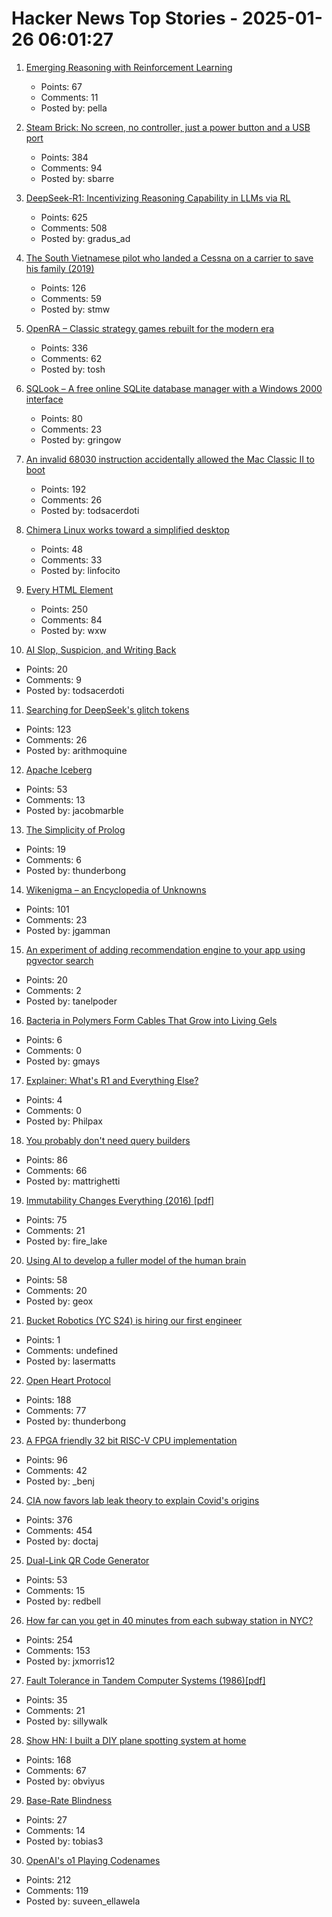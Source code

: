# Hacker News Top Stories - 2025-01-26 06:01:27

1. [Emerging Reasoning with Reinforcement Learning](https://hkust-nlp.notion.site/simplerl-reason)
   - Points: 67
   - Comments: 11
   - Posted by: pella

2. [Steam Brick: No screen, no controller, just a power button and a USB port](https://crastinator-pro.github.io/steam-brick/)
   - Points: 384
   - Comments: 94
   - Posted by: sbarre

3. [DeepSeek-R1: Incentivizing Reasoning Capability in LLMs via RL](https://arxiv.org/abs/2501.12948)
   - Points: 625
   - Comments: 508
   - Posted by: gradus_ad

4. [The South Vietnamese pilot who landed a Cessna on a carrier to save his family (2019)](https://www.historynet.com/maj-buang-lys-daring-feat-to-save-his-family/)
   - Points: 126
   - Comments: 59
   - Posted by: stmw

5. [OpenRA – Classic strategy games rebuilt for the modern era](https://www.openra.net/)
   - Points: 336
   - Comments: 62
   - Posted by: tosh

6. [SQLook – A free online SQLite database manager with a Windows 2000 interface](https://sqlook.com)
   - Points: 80
   - Comments: 23
   - Posted by: gringow

7. [An invalid 68030 instruction accidentally allowed the Mac Classic II to boot](https://www.downtowndougbrown.com/2025/01/the-invalid-68030-instruction-that-accidentally-allowed-the-mac-classic-ii-to-successfully-boot-up/)
   - Points: 192
   - Comments: 26
   - Posted by: todsacerdoti

8. [Chimera Linux works toward a simplified desktop](https://lwn.net/Articles/1004324/)
   - Points: 48
   - Comments: 33
   - Posted by: linfocito

9. [Every HTML Element](https://iamwillwang.com/dollar/every-html-element/)
   - Points: 250
   - Comments: 84
   - Posted by: wxw

10. [AI Slop, Suspicion, and Writing Back](https://benjamincongdon.me/blog/2025/01/25/AI-Slop-Suspicion-and-Writing-Back/)
   - Points: 20
   - Comments: 9
   - Posted by: todsacerdoti

11. [Searching for DeepSeek's glitch tokens](https://outsidetext.substack.com/p/anomalous-tokens-in-deepseek-v3-and)
   - Points: 123
   - Comments: 26
   - Posted by: arithmoquine

12. [Apache Iceberg](https://iceberg.apache.org/)
   - Points: 53
   - Comments: 13
   - Posted by: jacobmarble

13. [The Simplicity of Prolog](https://bitsandtheorems.com/the-simplicity-of-prolog/)
   - Points: 19
   - Comments: 6
   - Posted by: thunderbong

14. [Wikenigma – an Encyclopedia of Unknowns](https://wikenigma.org.uk/start)
   - Points: 101
   - Comments: 23
   - Posted by: jgamman

15. [An experiment of adding recommendation engine to your app using pgvector search](https://silk.us/blog/vector-search-ai-integration/)
   - Points: 20
   - Comments: 2
   - Posted by: tanelpoder

16. [Bacteria in Polymers Form Cables That Grow into Living Gels](https://www.caltech.edu/about/news/bacteria-in-polymers-form-cables-that-grow-into-living-gels)
   - Points: 6
   - Comments: 0
   - Posted by: gmays

17. [Explainer: What's R1 and Everything Else?](https://timkellogg.me/blog/2025/01/25/r1)
   - Points: 4
   - Comments: 0
   - Posted by: Philpax

18. [You probably don't need query builders](https://mattrighetti.com/2025/01/20/you-dont-need-sql-builders)
   - Points: 86
   - Comments: 66
   - Posted by: mattrighetti

19. [Immutability Changes Everything (2016) [pdf]](https://www.cidrdb.org/cidr2015/Papers/CIDR15_Paper16.pdf)
   - Points: 75
   - Comments: 21
   - Posted by: fire_lake

20. [Using AI to develop a fuller model of the human brain](https://magazine.ucsf.edu/building-a-silicon-brain)
   - Points: 58
   - Comments: 20
   - Posted by: geox

21. [Bucket Robotics (YC S24) is hiring our first engineer](undefined)
   - Points: 1
   - Comments: undefined
   - Posted by: lasermatts

22. [Open Heart Protocol](https://openheart.fyi/)
   - Points: 188
   - Comments: 77
   - Posted by: thunderbong

23. [A FPGA friendly 32 bit RISC-V CPU implementation](https://github.com/SpinalHDL/VexRiscv)
   - Points: 96
   - Comments: 42
   - Posted by: _benj

24. [CIA now favors lab leak theory to explain Covid's origins](https://www.nytimes.com/2025/01/25/us/politics/cia-covid-lab-leak.html)
   - Points: 376
   - Comments: 454
   - Posted by: doctaj

25. [Dual-Link QR Code Generator](https://dualqrcode.com/)
   - Points: 53
   - Comments: 15
   - Posted by: redbell

26. [How far can you get in 40 minutes from each subway station in NYC?](https://subwaysheds.com/#11.27/40.7427/-73.9869)
   - Points: 254
   - Comments: 153
   - Posted by: jxmorris12

27. [Fault Tolerance in Tandem Computer Systems (1986)[pdf]](https://jimgray.azurewebsites.net/papers/TandemTR86.2_FaultToleranceInTandemComputerSystems.pdf)
   - Points: 35
   - Comments: 21
   - Posted by: sillywalk

28. [Show HN: I built a DIY plane spotting system at home](https://pilane.obviy.us/)
   - Points: 168
   - Comments: 67
   - Posted by: obviyus

29. [Base-Rate Blindness](https://paulromer.net/base-rate-blindness/)
   - Points: 27
   - Comments: 14
   - Posted by: tobias3

30. [OpenAI's o1 Playing Codenames](https://suveenellawela.com/thoughts/codenames-ai)
   - Points: 212
   - Comments: 119
   - Posted by: suveen_ellawela

